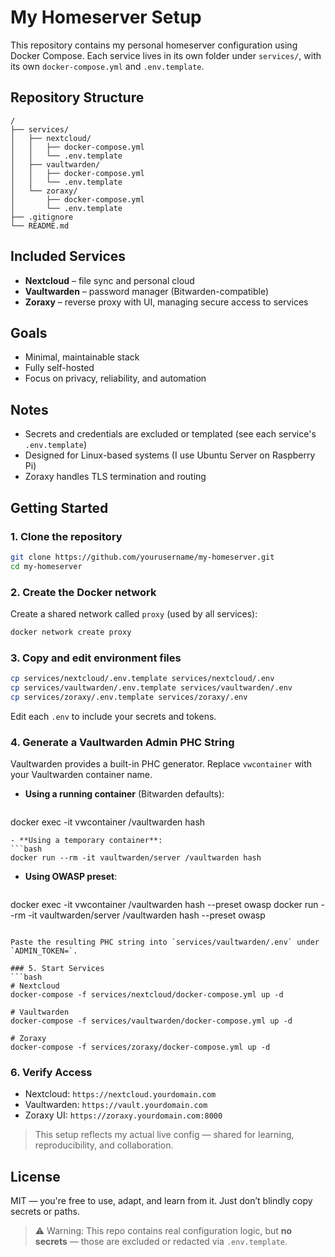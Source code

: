 # My Homeserver Setup

This repository contains my personal homeserver configuration using Docker Compose. Each service lives in its own folder under `services/`, with its own `docker-compose.yml` and `.env.template`.

## Repository Structure

```
/
├── services/
│   ├── nextcloud/
│   │   ├── docker-compose.yml
│   │   └── .env.template
│   ├── vaultwarden/
│   │   ├── docker-compose.yml
│   │   └── .env.template
│   └── zoraxy/
│       ├── docker-compose.yml
│       └── .env.template
├── .gitignore
└── README.md
```

## Included Services

* **Nextcloud** – file sync and personal cloud
* **Vaultwarden** – password manager (Bitwarden-compatible)
* **Zoraxy** – reverse proxy with UI, managing secure access to services

## Goals

* Minimal, maintainable stack
* Fully self-hosted
* Focus on privacy, reliability, and automation

## Notes

* Secrets and credentials are excluded or templated (see each service's `.env.template`)
* Designed for Linux-based systems (I use Ubuntu Server on Raspberry Pi)
* Zoraxy handles TLS termination and routing

## Getting Started

### 1. Clone the repository

```bash
git clone https://github.com/yourusername/my-homeserver.git
cd my-homeserver
```

### 2. Create the Docker network

Create a shared network called `proxy` (used by all services):

```bash
docker network create proxy
```

### 3. Copy and edit environment files

```bash
cp services/nextcloud/.env.template services/nextcloud/.env
cp services/vaultwarden/.env.template services/vaultwarden/.env
cp services/zoraxy/.env.template services/zoraxy/.env
```

Edit each `.env` to include your secrets and tokens.

### 4. Generate a Vaultwarden Admin PHC String

Vaultwarden provides a built-in PHC generator. Replace `vwcontainer` with your Vaultwarden container name.

* **Using a running container** (Bitwarden defaults):

  ```bash
  ```

docker exec -it vwcontainer /vaultwarden hash

````
- **Using a temporary container**:
```bash
docker run --rm -it vaultwarden/server /vaultwarden hash
````

* **Using OWASP preset**:

  ```bash
  ```

docker exec -it vwcontainer /vaultwarden hash --preset owasp
docker run --rm -it vaultwarden/server /vaultwarden hash --preset owasp

````

Paste the resulting PHC string into `services/vaultwarden/.env` under `ADMIN_TOKEN=`.

### 5. Start Services
```bash
# Nextcloud
docker-compose -f services/nextcloud/docker-compose.yml up -d

# Vaultwarden
docker-compose -f services/vaultwarden/docker-compose.yml up -d

# Zoraxy
docker-compose -f services/zoraxy/docker-compose.yml up -d
````

### 6. Verify Access

* Nextcloud: `https://nextcloud.yourdomain.com`
* Vaultwarden: `https://vault.yourdomain.com`
* Zoraxy UI: `https://zoraxy.yourdomain.com:8000`

> This setup reflects my actual live config — shared for learning, reproducibility, and collaboration.

## License

MIT — you're free to use, adapt, and learn from it. Just don’t blindly copy secrets or paths.

> ⚠️ Warning: This repo contains real configuration logic, but **no secrets** — those are excluded or redacted via `.env.template`.
